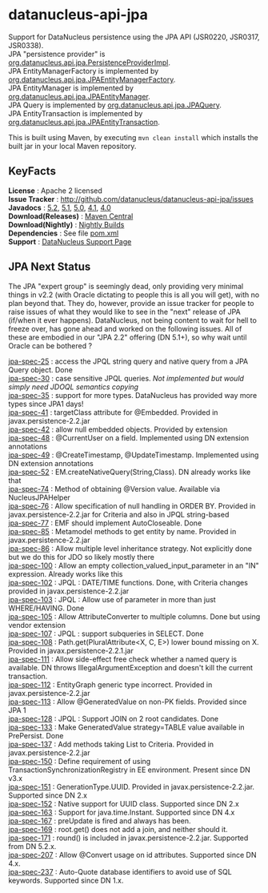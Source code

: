 # datanucleus-api-jpa

Support for DataNucleus persistence using the JPA API (JSR0220, JSR0317, JSR0338).  
JPA "persistence provider" is [org.datanucleus.api.jpa.PersistenceProviderImpl](https://github.com/datanucleus/datanucleus-api-jpa/blob/master/src/main/java/org/datanucleus/api/jpa/PersistenceProviderImpl.java).  
JPA EntityManagerFactory is implemented by [org.datanucleus.api.jpa.JPAEntityManagerFactory](https://github.com/datanucleus/datanucleus-api-jpa/blob/master/src/main/java/org/datanucleus/api/jpa/JPAEntityManagerFactory.java).  
JPA EntityManager is implemented by [org.datanucleus.api.jpa.JPAEntityManager](https://github.com/datanucleus/datanucleus-api-jpa/blob/master/src/main/java/org/datanucleus/api/jpa/JPAEntityManager.java).  
JPA Query is implemented by [org.datanucleus.api.jpa.JPAQuery](https://github.com/datanucleus/datanucleus-api-jpa/blob/master/src/main/java/org/datanucleus/api/jpa/JPAQuery.java).  
JPA EntityTransaction is implemented by [org.datanucleus.api.jpa.JPAEntityTransaction](https://github.com/datanucleus/datanucleus-api-jpa/blob/master/src/main/java/org/datanucleus/api/jpa/JPAEntityTransaction.java).  

This is built using Maven, by executing `mvn clean install` which installs the built jar in your local Maven repository.


## KeyFacts

__License__ : Apache 2 licensed  
__Issue Tracker__ : http://github.com/datanucleus/datanucleus-api-jpa/issues  
__Javadocs__ : [5.2](http://www.datanucleus.org/javadocs/api.jpa/5.2/), [5.1](http://www.datanucleus.org/javadocs/api.jpa/5.1/), [5.0](http://www.datanucleus.org/javadocs/api.jpa/5.0/), [4.1](http://www.datanucleus.org/javadocs/api.jpa/4.1/), [4.0](http://www.datanucleus.org/javadocs/api.jpa/4.0/)  
__Download(Releases)__ : [Maven Central](http://central.maven.org/maven2/org/datanucleus/datanucleus-api-jpa)  
__Download(Nightly)__ : [Nightly Builds](http://www.datanucleus.org/downloads/maven2-nightly/org/datanucleus/datanucleus-api-jpa)  
__Dependencies__ : See file [pom.xml](pom.xml)  
__Support__ : [DataNucleus Support Page](http://www.datanucleus.org/support.html)  



## JPA Next Status

The JPA "expert group" is seemingly dead, only providing very minimal things in v2.2 (with Oracle dictating to people this is all you will get), with no plan beyond that.
They do, however, provide an issue tracker for people to raise issues of what they would like to see in the "next" release of JPA (if/when it ever happens). 
DataNucleus, not being content to wait for hell to freeze over, has gone ahead and worked on the following issues. 
All of these are embodied in our "JPA 2.2" offering (DN 5.1+), so why wait until Oracle can be bothered ?

[jpa-spec-25](https://github.com/eclipse-ee4j/jpa-api/issues/25) : access the JPQL string query and native query from a JPA Query object. Done  
[jpa-spec-30](https://github.com/eclipse-ee4j/jpa-api/issues/30) : case sensitive JPQL queries. _Not implemented but would simply need JDOQL semantics copying_  
[jpa-spec-35](https://github.com/eclipse-ee4j/jpa-api/issues/35) : support for more types. DataNucleus has provided way more types since JPA1 days!  
[jpa-spec-41](https://github.com/eclipse-ee4j/jpa-api/issues/41) : targetClass attribute for @Embedded. Provided in javax.persistence-2.2.jar  
[jpa-spec-42](https://github.com/eclipse-ee4j/jpa-api/issues/42) : allow null embedded objects. Provided by extension  
[jpa-spec-48](https://github.com/eclipse-ee4j/jpa-api/issues/48) : @CurrentUser on a field. Implemented using DN extension annotations  
[jpa-spec-49](https://github.com/eclipse-ee4j/jpa-api/issues/49) : @CreateTimestamp, @UpdateTimestamp. Implemented using DN extension annotations  
[jpa-spec-52](https://github.com/eclipse-ee4j/jpa-api/issues/52) : EM.createNativeQuery(String,Class). DN already works like that  
[jpa-spec-74](https://github.com/eclipse-ee4j/jpa-api/issues/74) : Method of obtaining @Version value. Available via NucleusJPAHelper  
[jpa-spec-76](https://github.com/eclipse-ee4j/jpa-api/issues/76) : Allow specification of null handling in ORDER BY. Provided in javax.persistence-2.2.jar for Criteria and also in JPQL string-based  
[jpa-spec-77](https://github.com/eclipse-ee4j/jpa-api/issues/77) : EMF should implement AutoCloseable. Done  
[jpa-spec-85](https://github.com/eclipse-ee4j/jpa-api/issues/85) : Metamodel methods to get entity by name. Provided in javax.persistence-2.2.jar  
[jpa-spec-86](https://github.com/eclipse-ee4j/jpa-api/issues/86) : Allow multiple level inheritance strategy. Not explicitly done but we do this for JDO so likely mostly there  
[jpa-spec-100](https://github.com/eclipse-ee4j/jpa-api/issues/100) : Allow an empty collection_valued_input_parameter in an "IN" expression. Already works like this  
[jpa-spec-102](https://github.com/eclipse-ee4j/jpa-api/issues/102) : JPQL : DATE/TIME functions. Done, with Criteria changes provided in javax.persistence-2.2.jar  
[jpa-spec-103](https://github.com/eclipse-ee4j/jpa-api/issues/103) : JPQL : Allow use of parameter in more than just WHERE/HAVING. Done  
[jpa-spec-105](https://github.com/eclipse-ee4j/jpa-api/issues/105) : Allow AttributeConverter to multiple columns. Done but using vendor extension  
[jpa-spec-107](https://github.com/eclipse-ee4j/jpa-api/issues/107) : JPQL : support subqueries in SELECT. Done  
[jpa-spec-108](https://github.com/eclipse-ee4j/jpa-api/issues/108) : Path.get(PluralAttribute<X, C, E>) lower bound missing on X. Provided in javax.persistence-2.2.1.jar  
[jpa-spec-111](https://github.com/eclipse-ee4j/jpa-api/issues/111) : Allow side-effect free check whether a named query is available. DN throws IllegalArgumentException and doesn't kill the current transaction.  
[jpa-spec-112](https://github.com/eclipse-ee4j/jpa-api/issues/112) : EntityGraph generic type incorrect. Provided in javax.persistence-2.2.jar  
[jpa-spec-113](https://github.com/eclipse-ee4j/jpa-api/issues/113) : Allow @GeneratedValue on non-PK fields. Provided since JPA 1  
[jpa-spec-128](https://github.com/eclipse-ee4j/jpa-api/issues/128) : JPQL : Support JOIN on 2 root candidates. Done  
[jpa-spec-133](https://github.com/eclipse-ee4j/jpa-api/issues/133) : Make GeneratedValue strategy=TABLE value available in PrePersist. Done  
[jpa-spec-137](https://github.com/eclipse-ee4j/jpa-api/issues/137) : Add methods taking List to Criteria. Provided in javax.persistence-2.2.jar  
[jpa-spec-150](https://github.com/eclipse-ee4j/jpa-api/issues/150) : Define requirement of using TransactionSynchronizationRegistry in EE environment. Present since DN v3.x  
[jpa-spec-151](https://github.com/eclipse-ee4j/jpa-api/issues/151) : GenerationType.UUID. Provided in javax.persistence-2.2.jar. Supported since DN 2.x  
[jpa-spec-152](https://github.com/eclipse-ee4j/jpa-api/issues/152) : Native support for UUID class. Supported since DN 2.x  
[jpa-spec-163](https://github.com/eclipse-ee4j/jpa-api/issues/163) : Support for java.time.Instant. Supported since DN 4.x  
[jpa-spec-167](https://github.com/eclipse-ee4j/jpa-api/issues/167) : preUpdate is fired and always has been.  
[jpa-spec-169](https://github.com/eclipse-ee4j/jpa-api/issues/169) : root.get() does not add a join, and neither should it.  
[jpa-spec-171](https://github.com/eclipse-ee4j/jpa-api/issues/171) : round() is included in javax.persistence-2.2.jar. Supported from DN 5.2.x.  
[jpa-spec-207](https://github.com/eclipse-ee4j/jpa-api/issues/207) : Allow @Convert usage on id attributes. Supported since DN 4.x.  
[jpa-spec-237](https://github.com/eclipse-ee4j/jpa-api/issues/237) : Auto-Quote database identifiers to avoid use of SQL keywords. Supported since DN 1.x.  

